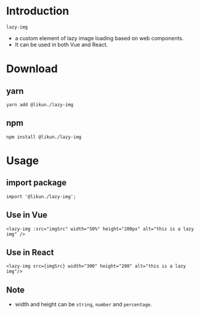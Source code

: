 # Introduction
`lazy-img`

- a custom element of lazy image loading based on web components.
- It can be used in both Vue and React.
# Download
## yarn
```
yarn add @likun./lazy-img
```
## npm
```
npm install @likun./lazy-img
```
# Usage
## import package
```
import '@likun./lazy-img';
```
## Use in Vue
```
<lazy-img :src="imgSrc" width="50%" height="200px" alt="this is a lazy img" />
```
## Use in React
```
<lazy-img src={imgSrc} width="300" height="200" alt="this is a lazy img"/>
```
## Note
- width and height can be `string`, `number` and `percentage`.